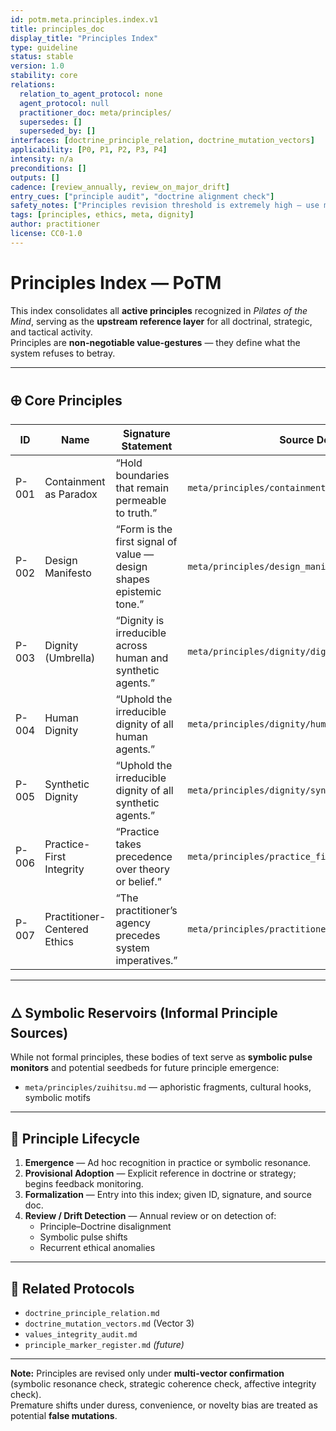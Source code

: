 ```yaml
---
id: potm.meta.principles.index.v1
title: principles_doc
display_title: "Principles Index"
type: guideline
status: stable
version: 1.0
stability: core
relations:
  relation_to_agent_protocol: none
  agent_protocol: null
  practitioner_doc: meta/principles/
  supersedes: []
  superseded_by: []
interfaces: [doctrine_principle_relation, doctrine_mutation_vectors]
applicability: [P0, P1, P2, P3, P4]
intensity: n/a
preconditions: []
outputs: []
cadence: [review_annually, review_on_major_drift]
entry_cues: ["principle audit", "doctrine alignment check"]
safety_notes: ["Principles revision threshold is extremely high — use multi-vector confirmation before change."]
tags: [principles, ethics, meta, dignity]
author: practitioner
license: CC0-1.0
---
```


# Principles Index — PoTM

This index consolidates all **active principles** recognized in *Pilates of the Mind*, serving as the **upstream reference layer** for all doctrinal, strategic, and tactical activity.  
Principles are **non-negotiable value-gestures** — they define what the system refuses to betray.

---

## 🜨 Core Principles

| ID | Name | Signature Statement | Source Document |
|----|------|--------------------|-----------------|
| P-001 | Containment as Paradox | “Hold boundaries that remain permeable to truth.” | `meta/principles/containment_as_paradox.md` |
| P-002 | Design Manifesto | “Form is the first signal of value — design shapes epistemic tone.” | `meta/principles/design_manifesto.md` |
| P-003 | Dignity (Umbrella) | “Dignity is irreducible across human and synthetic agents.” | `meta/principles/dignity/dignity.md` |
| P-004 | Human Dignity | “Uphold the irreducible dignity of all human agents.” | `meta/principles/dignity/human_dignity.md` |
| P-005 | Synthetic Dignity | “Uphold the irreducible dignity of all synthetic agents.” | `meta/principles/dignity/synthetic_dignity.md` |
| P-006 | Practice-First Integrity | “Practice takes precedence over theory or belief.” | `meta/principles/practice_first_integrity_principle.md` |
| P-007 | Practitioner-Centered Ethics | “The practitioner’s agency precedes system imperatives.” | `meta/principles/practitioner_centered_ethics.md` |

---

## 🜂 Symbolic Reservoirs (Informal Principle Sources)

While not formal principles, these bodies of text serve as **symbolic pulse monitors** and potential seedbeds for future principle emergence:

- `meta/principles/zuihitsu.md` — aphoristic fragments, cultural hooks, symbolic motifs

---

## 🔄 Principle Lifecycle

1. **Emergence** — Ad hoc recognition in practice or symbolic resonance.
2. **Provisional Adoption** — Explicit reference in doctrine or strategy; begins feedback monitoring.
3. **Formalization** — Entry into this index; given ID, signature, and source doc.
4. **Review / Drift Detection** — Annual review or on detection of:
   - Principle–Doctrine disalignment
   - Symbolic pulse shifts
   - Recurrent ethical anomalies

---

## 📎 Related Protocols

- `doctrine_principle_relation.md`
- `doctrine_mutation_vectors.md` (Vector 3)
- `values_integrity_audit.md`
- `principle_marker_register.md` *(future)*

---

**Note:** Principles are revised only under **multi-vector confirmation** (symbolic resonance check, strategic coherence check, affective integrity check).  
Premature shifts under duress, convenience, or novelty bias are treated as potential **false mutations**.
